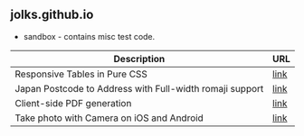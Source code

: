 ## jolks.github.io
* sandbox - contains misc test code.

Description | URL
------------ | -------------
Responsive Tables in Pure CSS | [link](http://jolks.github.io/sandbox/responsive_table.html)
Japan Postcode to Address with Full-width romaji support | [link](http://jolks.github.io/sandbox/jp_postcode2address.html)
Client-side PDF generation | [link](http://jolks.github.io/sandbox/pdf.html)
Take photo with Camera on iOS and Android | [link](http://jolks.github.io/sandbox/camera.html)
